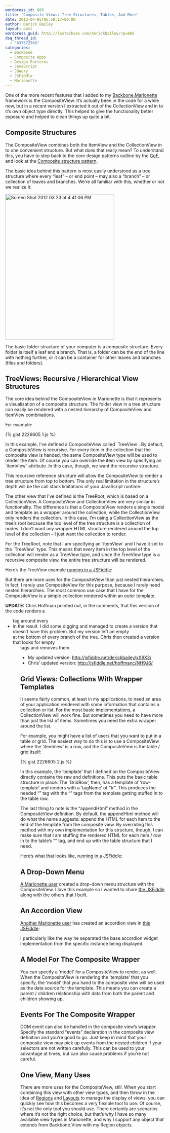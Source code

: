 ```yaml
---
wordpress_id: 866
title: 'Composite Views: Tree Structures, Tables, And More'
date: 2012-04-05T06:58:17+00:00
author: Derick Bailey
layout: post
wordpress_guid: http://lostechies.com/derickbailey/?p=866
dsq_thread_id:
  - "637572566"
categories:
  - Backbone
  - Composite Apps
  - Design Patterns
  - JavaScript
  - JQuery
  - JSFiddle
  - Marionette
---
```

One of the more recent features that I added to my [Backbone.Marionette](https://github.com/derickbailey/backbone.marionette) framework is the CompositeView. It&#8217;s actually been in the code for a while now, but in a recent version I extracted it out of the CollectionView and in to it&#8217;s own object type directly. This helped to give the functionality better exposure and helped to clean things up quite a bit.

## Composite Structures

The CompositeView combines both the ItemView and the CollectionView in to one convenient structure. But what does that really mean? To understand this, you have to step back to the core design patterns outline by the [GoF](http://www.amazon.com/Design-Patterns-Elements-Reusable-Object-Oriented/dp/0201633612), and look at the [Composite structure pattern](http://en.wikipedia.org/wiki/Composite_pattern).

The basic idea behind this pattern is most easily understood as a tree structure where every &#8220;leaf&#8221; &#8211; or end point &#8211; may also a &#8220;branch&#8221; &#8211; or collection of leaves and branches. We&#8217;re all familiar with this, whether or not we realize it:

<img title="Screen Shot 2012-03-23 at 4.41.06 PM.png" src="http://lostechies.com/derickbailey/files/2012/03/Screen-Shot-2012-03-23-at-4.41.06-PM.png" alt="Screen Shot 2012 03 23 at 4 41 06 PM" width="344" height="459" border="0" />

The basic folder structure of your computer is a composite structure. Every folder is itself a leaf and a branch. That is, a folder can be the end of the line with nothing further, or it can be a container for other leaves and branches (files and folders).

## TreeViews: Recursive / Hierarchical View Structures

The core idea behind the CompositeView in Marionette is that it represents a visualization of a composite structure. The folder view in a tree structure can easily be rendered with a nested hierarchy of CompositeView and ItemView combinations.

For example:

{% gist 2226605 1.js %}

In this example, I&#8217;ve defined a CompositeView called \`TreeView\`. By default, a CompositeView is recursive. For every item in the collection that the composite view is handed, the same CompositeView type will be used to render the item. Of course you can override the item view by specifying an \`itemView\` attribute. In this case, though, we want the recursive structure.

This recursive reference structure will allow the CompositeView to render a tree structure from top to bottom. The only real limitation in the structure&#8217;s depth will be the call stack limitations of your JavaScript runtime.

The other view that I&#8217;ve defined is the TreeRoot, which is based on a CollectionView. A CompositeView and CollectionView are very similar in functionality. The difference is that a CompositeView renders a single model and template as a wrapper around the collection, while the CollectionView only renders the collection. In this case, I&#8217;m using a CollectionView as the tree&#8217;s root because the top level of the tree structure is a collection of nodes. I don&#8217;t want any wrapper HTML structure rendered around the top level of the collection &#8211; I just want the collection to render.

For the TreeRoot, note that I am specifying an \`itemView\` and I have it set to the \`TreeView\` type. This means that every item in the top level of the collection will render as a TreeView type, and since the TreeView type is a recursive composite view, the entire tree structure will be rendered.

Here&#8217;s the TreeView example [running in a JSFiddle](http://jsfiddle.net/derickbailey/AdWjU/):



But there are more uses for the CompositeView than just nested hierarchies. In fact, I rarely use CompositeView for this purpose, because I rarely need nested hierarchies. The most common use case that I have for the CompositeView is a simple collection rendered within an outer template.

**UPDATE:** Chris Hoffman pointed out, in the comments, that this version of the code renders a <ul> tag around every <li> in the result. I did some digging and managed to create a version that doesn&#8217;t have this problem. But my version left an empty <ul></ul> at the bottom of every branch of the tree. Chris then created a version that looks for empty <ul> tags and removes them.

  * My updated version: <http://jsfiddle.net/derickbailey/xX9X3/>
  * Chris&#8217; updated version: <http://jsfiddle.net/hoffmanc/NH9J6/>

## Grid Views: Collections With Wrapper Templates

It seems fairly common, at least in my applications, to need an area of your application rendered with some information that contains a collection or list. For the most basic implementations, a CollectionView will work fine. But sometimes you need to have more than just the list of items. Sometimes you need the extra wrapper around the list.

For example, you might have a list of users that you want to put in a table or grid. The easiest way to do this is to use a CompositeView where the &#8216;itemView&#8217; is a row, and the CompositeView is the table / grid itself:

{% gist 2226605 2.js %}

In this example, the &#8216;template&#8217; that I defined on the CompositeView directly contains the raw <thead> and <tbody> definitions. This puts the basic table structure in place. The &#8216;GridRow&#8217;, then, has a template of &#8216;row-template&#8217; and renders with a &#8216;tagName&#8217; of &#8220;tr&#8221;. This produces the needed &#8220;<tr>&#8221; tag with the &#8220;<td>&#8221; tags from the template getting stuffed in to the table row.

The last thing to note is the &#8220;appendHtml&#8221; method in the CompositeView definition. By default, the appendHtml method will do what the name suggests: append the HTML for each item to the end of the template from the composite view. By overriding this method with my own implementation for this structure, though, I can make sure that I am stuffing the rendered HTML for each item / row in to the table&#8217;s &#8220;<tbody>&#8221; tag, and end up with the table structure that I need.

Here&#8217;s what that looks like, [running in a JSFiddle](http://jsfiddle.net/derickbailey/me4NK/):



## A Drop-Down Menu

[A Marionette user](https://twitter.com/jobseriously/status/187958745991626753) created a drop-down menu structure with the CompositeView. I love this example so I wanted to share [the JSFiddle](http://jsfiddle.net/Sjrgy/8/) along with the others that I built.



## An Accordion View

[Another Marionette user](https://twitter.com/#!/bordev) has created an accordion view in [this JSFiddle](http://jsfiddle.net/bordev/xzeHb/):



I particularly like the way he separated the base accordion widget implementation from the specific instance being displayed.

## A Model For The Composite Wrapper

You can specify a &#8216;model&#8217; for a CompositeView to render, as well. When the CompositeView is rendering the &#8216;template&#8217; that you specify, the &#8216;model&#8217; that you hand to the composite view will be used as the data source for the template. This means you can create a parent / children relationship with data from both the parent and children showing up.

## Events For The Composite Wrapper

DOM event can also be handled in the composite view&#8217;s wrapper. Specify the standard &#8220;events&#8221; declaration in the composite view definition and you&#8217;re good to go. Just keep in mind that your composite view may pick up events from the nested children if your selectors are not written carefully. This can be used to your advantage at times, but can also cause problems if you&#8217;re not careful.

## One View, Many Uses

There are more uses for the CompositeView, still. When you start combining this view with other view types, and then throw in the idea of [Regions](http://lostechies.com/derickbailey/2011/12/12/composite-js-apps-regions-and-region-managers/) and [Layouts](http://lostechies.com/derickbailey/2012/03/22/managing-layouts-and-nested-views-with-backbone-marionette/) to manage the display of views, you can quickly see how this becomes a very flexible tool to use. Of course, it&#8217;s not the only tool you should use. There certainly are scenarios where it&#8217;s not the right choice, but that&#8217;s why I have so many available view types in Marionette, and why I support any object that extends from Backbone.View with my Region objects.
